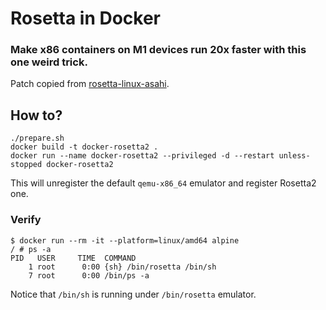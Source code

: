 # Rosetta in Docker

### Make x86 containers on M1 devices run 20x faster with this one weird trick.

Patch copied from [rosetta-linux-asahi](https://github.com/CathyKMeow/rosetta-linux-asahi).

## How to?

```
./prepare.sh
docker build -t docker-rosetta2 .
docker run --name docker-rosetta2 --privileged -d --restart unless-stopped docker-rosetta2
```

This will unregister the default `qemu-x86_64` emulator and register Rosetta2 one.

### Verify

```
$ docker run --rm -it --platform=linux/amd64 alpine
/ # ps -a
PID   USER     TIME  COMMAND
    1 root      0:00 {sh} /bin/rosetta /bin/sh
    7 root      0:00 /bin/ps -a
```

Notice that `/bin/sh` is running under `/bin/rosetta` emulator.
